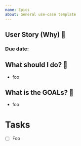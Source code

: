 ```yaml
---
name: Epics
about: General use-case template
---
```


## User Story (Why) 📑

<!--- Tóm tắt context -->

### Due date:

## What should I do? 🤔

<!--- Ghi lại những gì cần làm trong task này -->

- foo

## What is the GOALs? 🤩

<!--- Mục tiêu của task này là gì? -->

- foo

# Tasks

- [ ] Foo
